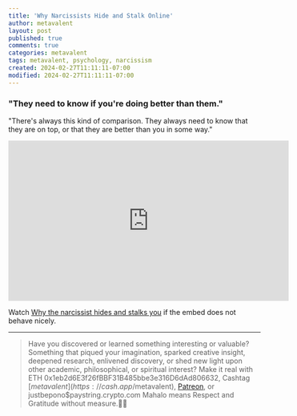 ```yaml
---
title: 'Why Narcissists Hide and Stalk Online'
author: metavalent
layout: post
published: true
comments: true
categories: metavalent
tags: metavalent, psychology, narcissism
created: 2024-02-27T11:11:11-07:00
modified: 2024-02-27T11:11:11-07:00
---
```


### "They need to know if you're doing better than them."

"There's always this kind of comparison. They always need to know that they are on top, or that they are better than you in some way."

<!-- YouTube Player -->
<iframe id="ytplayer" type="text/html" class="center"loading="lazy" width="560" height="320" src="https://www.youtube.com/embed/Toy88i-JQAs" frameborder="0"></iframe>

Watch [Why the narcissist hides and stalks you](https://youtu.be/Toy88i-JQAs) if the embed does not behave nicely.

---
> Have you discovered or learned something interesting or valuable? Something that piqued your imagination, sparked creative insight, deepened research, enlivened discovery, or shed new light upon other academic, philosophical, or spiritual interest? Make it real with ETH 0x1eb2d6E3f26fBBF31B485bbe3e316D6dAd806632, Cashtag [$metavalent](https://cash.app/$metavalent), [Patreon](https://patreon.com/metavalent), or justbepono$paystring.crypto.com Mahalo means Respect and Gratitude without measure.🙏🏼



